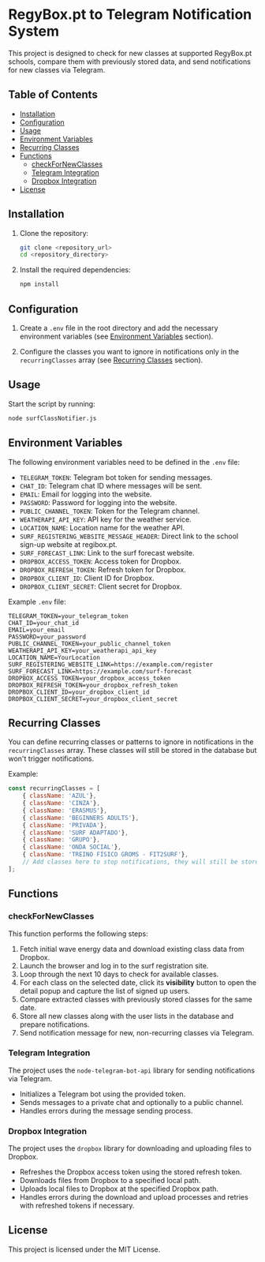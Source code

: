 # RegyBox.pt to Telegram Notification System

This project is designed to check for new classes at supported RegyBox.pt schools, compare them with previously stored data, and send notifications for new classes via Telegram.

## Table of Contents

- [Installation](#installation)
- [Configuration](#configuration)
- [Usage](#usage)
- [Environment Variables](#environment-variables)
- [Recurring Classes](#recurring-classes)
- [Functions](#functions)
  - [checkForNewClasses](#checkfornewclasses)
  - [Telegram Integration](#telegram-integration)
  - [Dropbox Integration](#dropbox-integration)
- [License](#license)

## Installation

1. Clone the repository:
    ```bash
    git clone <repository_url>
    cd <repository_directory>
    ```

2. Install the required dependencies:
    ```bash
    npm install
    ```

## Configuration

1. Create a `.env` file in the root directory and add the necessary environment variables (see [Environment Variables](#environment-variables) section).

2. Configure the classes you want to ignore in notifications only in the `recurringClasses` array (see [Recurring Classes](#recurring-classes) section).

## Usage

Start the script by running:
```bash
node surfClassNotifier.js
```

## Environment Variables
The following environment variables need to be defined in the `.env` file:

- `TELEGRAM_TOKEN`: Telegram bot token for sending messages.
- `CHAT_ID`: Telegram chat ID where messages will be sent.
- `EMAIL`: Email for logging into the website.
- `PASSWORD`: Password for logging into the website.
- `PUBLIC_CHANNEL_TOKEN`: Token for the Telegram channel.
- `WEATHERAPI_API_KEY`: API key for the weather service.
- `LOCATION_NAME`: Location name for the weather API.
- `SURF_REGISTERING_WEBSITE_MESSAGE_HEADER`: Direct link to the school sign-up website at regibox.pt.
- `SURF_FORECAST_LINK`: Link to the surf forecast website.
- `DROPBOX_ACCESS_TOKEN`: Access token for Dropbox.
- `DROPBOX_REFRESH_TOKEN`: Refresh token for Dropbox.
- `DROPBOX_CLIENT_ID`: Client ID for Dropbox.
- `DROPBOX_CLIENT_SECRET`: Client secret for Dropbox.

Example `.env` file:
```env
TELEGRAM_TOKEN=your_telegram_token
CHAT_ID=your_chat_id
EMAIL=your_email
PASSWORD=your_password
PUBLIC_CHANNEL_TOKEN=your_public_channel_token
WEATHERAPI_API_KEY=your_weatherapi_api_key
LOCATION_NAME=YourLocation
SURF_REGISTERING_WEBSITE_LINK=https://example.com/register
SURF_FORECAST_LINK=https://example.com/surf-forecast
DROPBOX_ACCESS_TOKEN=your_dropbox_access_token
DROPBOX_REFRESH_TOKEN=your_dropbox_refresh_token
DROPBOX_CLIENT_ID=your_dropbox_client_id
DROPBOX_CLIENT_SECRET=your_dropbox_client_secret
```

## Recurring Classes

You can define recurring classes or patterns to ignore in notifications in the `recurringClasses` array. These classes will still be stored in the database but won't trigger notifications.

Example:
```javascript
const recurringClasses = [
    { className: 'AZUL'},
    { className: 'CINZA'},
    { className: 'ERASMUS'},
    { className: 'BEGINNERS ADULTS'},
    { className: 'PRIVADA'},
    { className: 'SURF ADAPTADO'},
    { className: 'GRUPO'},
    { className: 'ONDA SOCIAL'},
    { className: 'TREINO FÍSICO GROMS - FIT2SURF'},
    // Add classes here to stop notifications, they will still be stored in the database
];
```

## Functions

### checkForNewClasses

This function performs the following steps:

1. Fetch initial wave energy data and download existing class data from Dropbox.
2. Launch the browser and log in to the surf registration site.
3. Loop through the next 10 days to check for available classes.
4. For each class on the selected date, click its **visibility** button to open the detail popup and capture the list of signed up users.
5. Compare extracted classes with previously stored classes for the same date.
6. Store all new classes along with the user lists in the database and prepare notifications.
7. Send notification message for new, non-recurring classes via Telegram.

### Telegram Integration

The project uses the `node-telegram-bot-api` library for sending notifications via Telegram.

- Initializes a Telegram bot using the provided token.
- Sends messages to a private chat and optionally to a public channel.
- Handles errors during the message sending process.

### Dropbox Integration

The project uses the `dropbox` library for downloading and uploading files to Dropbox.

- Refreshes the Dropbox access token using the stored refresh token.
- Downloads files from Dropbox to a specified local path.
- Uploads local files to Dropbox at the specified Dropbox path.
- Handles errors during the download and upload processes and retries with refreshed tokens if necessary.

## License

This project is licensed under the MIT License.
